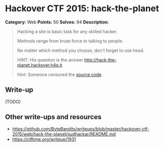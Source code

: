 # Hackover CTF 2015: hack-the-planet

**Category:** Web
**Points:** 50
**Solves:** 94
**Description:**

> Hacking a site is basic task for any skilled hacker.
> 
> Methods range from brute force to talking to people.
> 
> No matter which method you choose, don't forget to use head.
> 
> HINT: His question is the answer http://hack-the-planet.hackover.h4q.it
> 
> Hint: Someone censored the [source code](./hack-the-planet-275983b5101b4c089443f0486c6bfb03.go).


## Write-up

(TODO)

## Other write-ups and resources

* <https://github.com/ByteBandits/writeups/blob/master/hackover-ctf-2015/web/hack-the-planet/sudhackar/README.md>
* <https://ctftime.org/writeup/1931>
